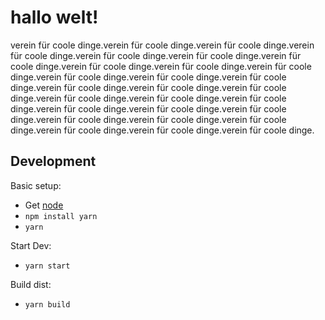 # hallo welt!

verein für coole dinge.verein für coole dinge.verein für coole dinge.verein für coole dinge.verein für coole dinge.verein für coole dinge.verein für coole dinge.verein für coole dinge.verein für coole dinge.verein für coole dinge.verein für coole dinge.verein für coole dinge.verein für coole dinge.verein für coole dinge.verein für coole dinge.verein für coole dinge.verein für coole dinge.verein für coole dinge.verein für coole dinge.verein für coole dinge.verein für coole dinge.verein für coole dinge.verein für coole dinge.verein für coole dinge.verein für coole dinge.verein für coole dinge.verein für coole dinge.verein für coole dinge.

## Development

Basic setup:
- Get [node](https://nodejs.org/en/)
- `npm install yarn`
- `yarn`

Start Dev:
- `yarn start`

Build dist:
- `yarn build`
